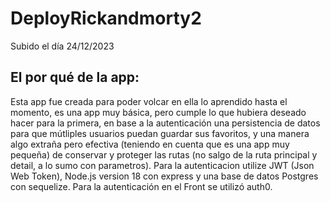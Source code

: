 # DeployRickandmorty2
 Subido el día 24/12/2023

 ## El por qué de la app:

 Esta app fue creada para poder volcar en ella lo aprendido hasta el momento, es una app muy básica, pero cumple lo que hubiera deseado hacer para la primera, en base a la autenticación una persistencia de datos para que mútliples usuarios puedan guardar sus favoritos, y una manera algo extraña pero efectiva (teniendo en cuenta que es una app muy pequeña) de conservar y proteger las rutas (no salgo de la ruta principal y detail, a lo sumo con parametros). Para la autenticacion utilize JWT (Json Web Token), Node.js version 18 con express y una base de datos Postgres con sequelize. Para la autenticación en el Front se utilizó auth0.
